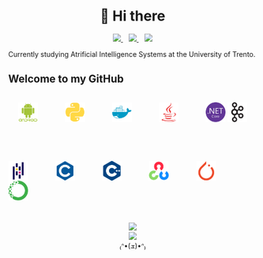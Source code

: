 <h1 align="center">👋 Hi there</h1>

<p align='center'>
  <a href="[https://www.linkedin.com/in/riccardo--parola/](https://www.linkedin.com/in/riccardolunelli/)">
    <img src="https://img.shields.io/badge/LinkedIn-0077B5?style=for-the-badge&logo=linkedin&logoColor=white"></img>
  </a>&nbsp;&nbsp;
  <a href="https://github.com/luna97/">
    <img src="https://img.shields.io/badge/GitHub-100000?style=for-the-badge&logo=github&logoColor=white"></img>
  </a>&nbsp;&nbsp;
  <a href="mailto:rikilnl@gmail.com">
    <img src="https://img.shields.io/badge/Gmail-D14836?style=for-the-badge&logo=gmail&logoColor=white"></img>
  </a> 
</p>

Currently studying Atrificial Intelligence Systems at the University of Trento.
<h2>Welcome to my GitHub</h2>

<p align="center">
  <br/>
  <img height="40" align="center" alt="Android" height="30" width="40" src="https://github.com/devicons/devicon/blob/master/icons/android/android-plain-wordmark.svg">
  &nbsp;&nbsp;&nbsp;&nbsp;&nbsp;&nbsp;&nbsp;&nbsp;&nbsp;&nbsp;&nbsp;&nbsp;
  
  <img height="40" align="center" alt="Python" height="30" width="40" src="https://raw.githubusercontent.com/devicons/devicon/master/icons/python/python-plain.svg">
  &nbsp;&nbsp;&nbsp;&nbsp;&nbsp;&nbsp;&nbsp;&nbsp;&nbsp;&nbsp;&nbsp;&nbsp;

  <img height="40" align="center" alt="Docker" height="30" width="40" src="https://github.com/devicons/devicon/blob/master/icons/docker/docker-plain.svg">
  &nbsp;&nbsp;&nbsp;&nbsp;&nbsp;&nbsp;&nbsp;&nbsp;&nbsp;&nbsp;&nbsp;&nbsp;
  
  <img height="40" align="center" alt="Java" height="30" width="40" src="https://github.com/devicons/devicon/blob/master/icons/java/java-plain.svg">
  &nbsp;&nbsp;&nbsp;&nbsp;&nbsp;&nbsp;&nbsp;&nbsp;&nbsp;&nbsp;&nbsp;&nbsp;
  
  <img height="40" align="center" alt=".net Core" height="30" width="40" src="https://github.com/devicons/devicon/blob/master/icons/dotnetcore/dotnetcore-original.svg">

  <img height="40" align="center" alt="Kafka" height="30" width="40" src="  https://github.com/devicons/devicon/blob/master/icons/apachekafka/apachekafka-original.svg">

  <br/><br/><br/>


  <img height="40" align="center" alt="Pytorch" height="30" width="40" src="https://github.com/devicons/devicon/blob/master/icons/pandas/pandas-original.svg">
  &nbsp;&nbsp;&nbsp;&nbsp;&nbsp;&nbsp;&nbsp;&nbsp;&nbsp;&nbsp;&nbsp;&nbsp;

  <img height="40" align="center" alt="C" height="30" width="40" src="https://raw.githubusercontent.com/devicons/devicon/master/icons/c/c-plain.svg">
  &nbsp;&nbsp;&nbsp;&nbsp;&nbsp;&nbsp;&nbsp;&nbsp;&nbsp;&nbsp;&nbsp;&nbsp;
  
  <img height="40" align="center" alt="Cplusplus" height="30" width="40" src="https://raw.githubusercontent.com/devicons/devicon/master/icons/cplusplus/cplusplus-plain.svg">
  &nbsp;&nbsp;&nbsp;&nbsp;&nbsp;&nbsp;&nbsp;&nbsp;&nbsp;&nbsp;&nbsp;&nbsp;
  
  <img height="40" align="center" alt="Opencv" height="30" width="40" src="https://raw.githubusercontent.com/devicons/devicon/master/icons/opencv/opencv-original.svg">
  &nbsp;&nbsp;&nbsp;&nbsp;&nbsp;&nbsp;&nbsp;&nbsp;&nbsp;&nbsp;&nbsp;&nbsp;
  
  <img height="40" align="center" alt="Pytorch" height="30" width="40" src="https://raw.githubusercontent.com/devicons/devicon/master/icons/pytorch/pytorch-original.svg">
  &nbsp;&nbsp;&nbsp;&nbsp;&nbsp;&nbsp;&nbsp;&nbsp;&nbsp;&nbsp;&nbsp;&nbsp;

  <img height="40" align="center" alt="Docker" height="30" width="40" src="https://github.com/devicons/devicon/blob/master/icons/anaconda/anaconda-original.svg">
  &nbsp;&nbsp;&nbsp;&nbsp;&nbsp;&nbsp;&nbsp;&nbsp;&nbsp;&nbsp;&nbsp;&nbsp;

</p>
</br>
<p align="center">
  <img src="https://github-readme-stats-navy-kappa.vercel.app/api/top-langs/?username=pappol&count_private=true&theme=tokyonight&hide=jupyter%20notebook,html,css,scss,php&layout=compact&langs_count=6&exclude_repo=obsidian">
  <br/>
  <img src="https://visitor-badge.laobi.icu/badge?page_id=pappol.visitor-badge">
  <br/>
  ₍ᐢ•(ܫ)•ᐢ₎
</p>
